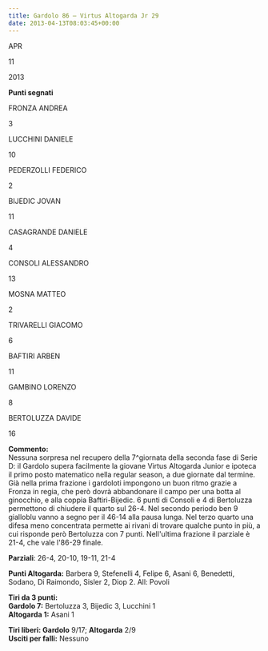 ```yaml
---
title: Gardolo 86 – Virtus Altogarda Jr 29
date: 2013-04-13T08:03:45+00:00
---
```

APR

11

2013

**Punti segnati**

FRONZA ANDREA

3

LUCCHINI DANIELE

10

PEDERZOLLI FEDERICO

2

BIJEDIC JOVAN

11

CASAGRANDE DANIELE

4

CONSOLI ALESSANDRO

13

MOSNA MATTEO

2

TRIVARELLI GIACOMO

6

BAFTIRI ARBEN

11

GAMBINO LORENZO

8

BERTOLUZZA DAVIDE

16

**Commento:**  
Nessuna sorpresa nel recupero della 7^giornata della seconda fase di Serie D: il Gardolo supera facilmente la giovane Virtus Altogarda Junior e ipoteca il primo posto matematico nella regular season, a due giornate dal termine. Già nella prima frazione i gardoloti impongono un buon ritmo grazie a Fronza in regia, che però dovrà abbandonare il campo per una botta al ginocchio, e alla coppia Baftiri-Bijedic. 6 punti di Consoli e 4 di Bertoluzza permettono di chiudere il quarto sul 26-4. Nel secondo periodo ben 9 gialloblu vanno a segno per il 46-14 alla pausa lunga. Nel terzo quarto una difesa meno concentrata permette ai rivani di trovare qualche punto in più, a cui risponde però Bertoluzza con 7 punti. Nell'ultima frazione il parziale è 21-4, che vale l'86-29 finale.

**Parziali**: 26-4, 20-10, 19-11, 21-4

**Punti Altogarda:** Barbera 9, Stefenelli 4, Felipe 6, Asani 6, Benedetti, Sodano, Di Raimondo, Sisler 2, Diop 2. All: Povoli

**Tiri da 3 punti:**  
**Gardolo 7:** Bertoluzza 3, Bijedic 3, Lucchini 1  
**Altogarda 1:** Asani 1

**Tiri liberi: Gardolo** 9/17; **Altogarda** 2/9  
**Usciti per falli:** Nessuno